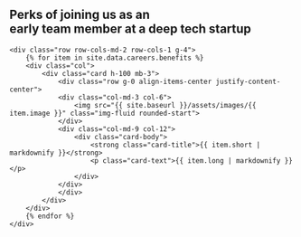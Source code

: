 <p class="mb-4">
    <!--<h3>What we offer</h3> -->
  <h2 class="title-sentence">
    <strong>Perks of joining us</strong> as an <br>
    early team member at a deep tech startup
  </h2>

    <div class="row row-cols-md-2 row-cols-1 g-4">
        {% for item in site.data.careers.benefits %}
        <div class="col">
            <div class="card h-100 mb-3">
                <div class="row g-0 align-items-center justify-content-center">
                <div class="col-md-3 col-6">
                    <img src="{{ site.baseurl }}/assets/images/{{ item.image }}" class="img-fluid rounded-start">
                </div>
                <div class="col-md-9 col-12">
                    <div class="card-body">
                        <strong class="card-title">{{ item.short | markdownify }}</strong>
                        <p class="card-text">{{ item.long | markdownify }}</p>
                    </div>
                </div>
                </div>
            </div>
        </div>
        {% endfor %}
    </div>
</p>

<!-- ### Benefits

- A fast-growing startup experience, flat hierarchy, great opportunity for professional growth
- Compensation package with stock options, market salary, and accident insurance
- Shape a platform that will revolutionize the monitoring possibilities for networks throughout the world -->
